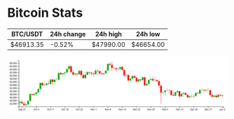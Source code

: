 # Bitcoin Stats

BTC/USDT|24h change|24h high|24h low|
|---|---|---|---|
|$46913.35|-0.52%|$47990.00|$46654.00|

<img src="./chart.svg">
